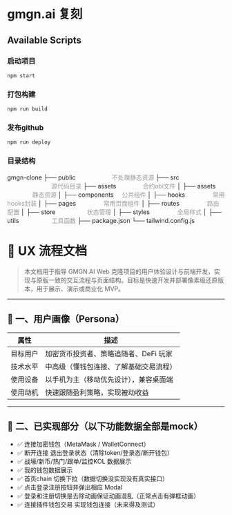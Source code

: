 # gmgn.ai 复刻


## Available Scripts


### 启动项目
```base
npm start
```

### 打包构建
```base
npm run build
```

### 发布github
```base
npm run deploy
```
### 目录结构
gmgn-clone
├── public           <span style="color:#999; margin-left: 80px;">不处理静态资源</span>
├── src              <span style="color:#999; margin-left: 102px;">源代码目录</span>
    ├── assets       <span style="color:#999; margin-left: 58px;">合约abi文件</span>
│   ├── assets       <span style="color:#999; margin-left: 58px;">静态资源</span>
│   ├── components   <span style="color:#999; margin-left: 15px;">公共组件</span>
│   ├── hooks        <span style="color:#999; margin-left: 60px;">常用hooks封装</span>
│   ├── pages        <span style="color:#999; margin-left: 60px;">常用页面组件</span>
│   ├── routes       <span style="color:#999; margin-left: 60px;">路由配置</span>
│   ├── store        <span style="color:#999; margin-left: 69px;">状态管理</span>
│   ├── styles       <span style="color:#999; margin-left: 60px;">全局样式</span>
│   ├── utils        <span style="color:#999; margin-left: 72px;">工具函数</span>
├── package.json
└── tailwind.config.js
# 📱  UX 流程文档

> 本文档用于指导 GMGN.AI Web 克隆项目的用户体验设计与前端开发，实现与原版一致的交互流程与页面结构。目标是快速开发并部署像素级还原版本，用于展示、演示或商业化 MVP。

---

## 🎯 一、用户画像（Persona）

| 属性       | 描述                                       |
|------------|--------------------------------------------|
| 目标用户   | 加密货币投资者、策略追随者、DeFi 玩家      |
| 技术水平   | 中高级（懂钱包连接、了解基础交易流程）     |
| 使用设备   | 以手机为主（移动优先设计），兼容桌面端     |
| 使用动机   | 快速跟随盈利策略，实现被动收益              |

---

## 📍 二、已实现部分（以下功能数据全部是mock）

- ✅ 连接加密钱包（MetaMask / WalletConnect）
- ✅ 断开连接 退出登录状态（清除token/登录态/断开钱包）
- ✅ 战壕/新币/热门/跟单/监控KOL 数据展示
- ✅ 我的钱包数据展示
- ✅ 首页chain 切换下拉（数据切换没实现没有真实接口）
- ✅ 点击登录注册按钮并弹出相应 Modal
- ✅ 登录和注册切换是去除动画保证动画混乱（正常点击有弹框动画） 
- ✅ 连接插件钱包交易 实现钱包连接（未来得及测试）


